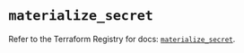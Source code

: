 # `materialize_secret`

Refer to the Terraform Registry for docs: [`materialize_secret`](https://registry.terraform.io/providers/materializeinc/materialize/0.9.1/docs/resources/secret).
